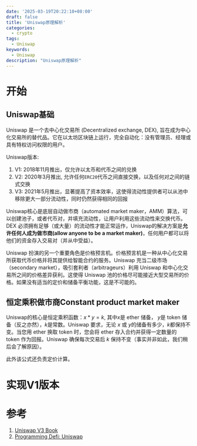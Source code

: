 ```yaml
---
date: '2025-03-19T20:22:10+08:00'
draft: false
title: 'Uniswap原理解析'
categories:
  - crypto
tags:
  - Uniswap
keywords:
  - Uniswap
description: "Uniswap原理解析"
---
```


# 开始

## Uniswap基础

Uniswap 是一个去中心化交易所 (Decentralized exchange, DEX), 旨在成为中心化交易所的替代品。它在以太坊区块链上运行，完全自动化：没有管理员、经理或具有特权访问权限的用户。

Uniswap版本:
1. V1: 2018年11月推出，仅允许以太币和代币之间的兑换
2. V2: 2020年3月推出, 允许任何`ERC20`代币之间直接交换，以及任何对之间的链式交换
3. V3: 2021年5月推出，显著提高了资本效率，这使得流动性提供者可以从池中移除更大一部分流动性，同时仍然获得相同的回报

Uniswap核心是底层自动做市商（automated market maker，AMM）算法，可以创建池子，或者代币对，并填充流动性，让用户利用这些流动性来交换代币。DEX 必须拥有足够（或大量）的流动性才能正常运作，Uniswap的解决方案是**允许任何人成为做市商(allow anyone to be a market maker)**，任何用户都可以将他们的资金存入交易对（并从中受益）。

Uniswap 扮演的另一个重要角色是价格预言机。价格预言机是一种从中心化交易所获取代币价格并将其提供给智能合约的服务。Uniswap 充当二级市场（secondary market），吸引套利者（arbitrageurs）利用 Uniswap 和中心化交易所之间的价格差异获利。这使得 Uniswap 池的价格尽可能接近大型交易所的价格。如果没有适当的定价和储备平衡功能，这是不可能的。

## 恒定乘积做市商Constant product market maker

Uniswap的核心是恒定乘积函数：$x * y = k$, 其中$x$是 ether 储备， $y$是 token 储备（反之亦然），$k$是常数。Uniswap 要求，无论 $x$ 或 $y$的储备有多少，$k$都保持不变。当您用 ether 换取 token 时，您会将 ether 存入合约并获得一定数量的 token 作为回报。Uniswap 确保每次交易后 $k$ 保持不变（事实并非如此，我们稍后会了解原因）。

此外该公式还负责定价计算。

# 实现V1版本



# 参考

1. [Uniswap V3 Book](https://y1cunhui.github.io/uniswapV3-book-zh-cn/)
2. [Programming Defi: Uniswap](https://jeiwan.net/posts/programming-defi-uniswap-1/)